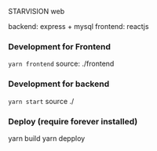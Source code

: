 STARVISION web

backend: express + mysql
frontend: reactjs

### Development for Frontend

`yarn frontend`
source: ./frontend

### Development for backend

`yarn start`
source ./

### Deploy (require forever installed)

yarn build
yarn depploy
